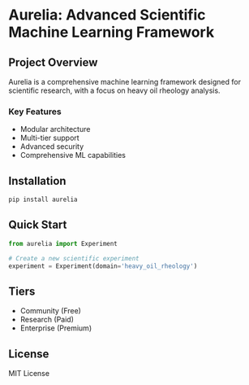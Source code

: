 # Aurelia: Advanced Scientific Machine Learning Framework

## Project Overview

Aurelia is a comprehensive machine learning framework designed for scientific research, with a focus on heavy oil rheology analysis.

### Key Features
- Modular architecture
- Multi-tier support
- Advanced security
- Comprehensive ML capabilities

## Installation

```bash
pip install aurelia
```

## Quick Start

```python
from aurelia import Experiment

# Create a new scientific experiment
experiment = Experiment(domain='heavy_oil_rheology')
```

## Tiers
- Community (Free)
- Research (Paid)
- Enterprise (Premium)

## License
MIT License